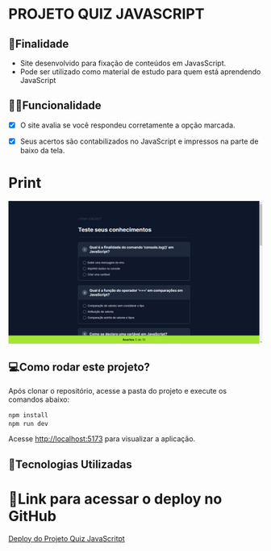 # PROJETO QUIZ JAVASCRIPT

## 📝Finalidade
- Site desenvolvido para fixação de conteúdos em JavasScript.
- Pode ser utilizado como material de estudo para quem está aprendendo JavaScript

## 👨‍💻Funcionalidade
- [x] O site avalia se você respondeu corretamente a opção marcada.

- [x] Seus acertos são contabilizados no JavaScript e impressos na parte de baixo da tela.

# Print

![Print do projeto](.github/quiz.png)

## 💻Como rodar este projeto?

Após clonar o repositório, acesse a pasta do projeto e execute os comandos abaixo:

```bash
npm install
npm run dev
```

Acesse [http://localhost:5173](http://localhost:5173) para visualizar a aplicação.

## 🔧Tecnologias Utilizadas 



# 🔗Link para acessar o deploy no GitHub

[Deploy do Projeto Quiz JavaScritpt](https://pedrobezerra14.github.io/nlw-quiz/)

